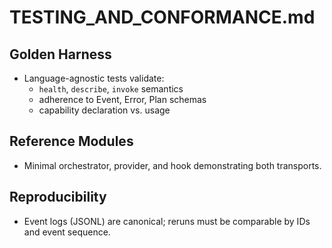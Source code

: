 # TESTING_AND_CONFORMANCE.md

## Golden Harness
- Language-agnostic tests validate:
  - `health`, `describe`, `invoke` semantics
  - adherence to Event, Error, Plan schemas
  - capability declaration vs. usage

## Reference Modules
- Minimal orchestrator, provider, and hook demonstrating both transports.

## Reproducibility
- Event logs (JSONL) are canonical; reruns must be comparable by IDs and event sequence.
